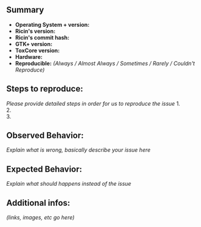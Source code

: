 ## Summary
* **Operating System + version:**  
* **Ricin's version:**  
* **Ricin's commit hash:**  
* **GTK+ version:**  
* **ToxCore version:**  
* **Hardware:**  
* **Reproducible:** _(Always / Almost Always / Sometimes / Rarely / Couldn't Reproduce)_

## Steps to reproduce:
_Please provide detailed steps in order for us to reproduce the issue_
1.  
2.  
3.  

## Observed Behavior:
_Explain what is wrong, basically describe your issue here_

## Expected Behavior:
_Explain what should happens instead of the issue_

## Additional infos:
_(links, images, etc go here)_

